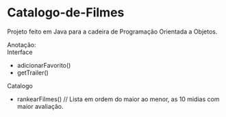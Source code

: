 # Catalogo-de-Filmes
Projeto feito em Java para a cadeira de Programação Orientada a Objetos.

Anotação:
<br>
Interface
- adicionarFavorito()
- getTrailer()

Catalogo
- rankearFilmes() // Lista em ordem do maior ao menor, as 10 midias com maior avaliação.

